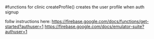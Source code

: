 #functions for clinic
createProfile() creates the user profile when auth signup

follw instructions here:
https://firebase.google.com/docs/functions/get-started?authuser=1
https://firebase.google.com/docs/emulator-suite?authuser=1
